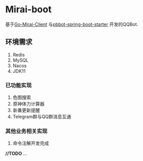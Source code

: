 # Mirai-boot

基于[Go-Mirai-Client](https://github.com/ProtobufBot/Go-Mirai-Client)
与[pbbot-spring-boot-starter](https://github.com/ProtobufBot/pbbot-spring-boot-starter)
开发的QQBot.

## 环境需求
1. Redis
2. MySQL
3. Nacos
4. JDK11

### 已功能实现

1. 色图搜索
2. 原神体力计算器
3. 新番更新提醒
4. Telegram群与QQ群消息互通


### 其他业务相关实现
1. 命令注解开发完成

**//TODO**
...
